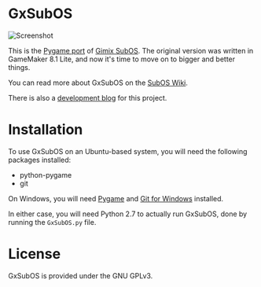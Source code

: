 GxSubOS
=======

![Screenshot][5]

This is the [Pygame port][1] of [Gimix SubOS][2]. The original version was written in GameMaker 8.1 Lite, and now it's time to move on to bigger and better things.

You can read more about GxSubOS on the [SubOS Wiki][3].

There is also a [development blog][4] for this project.

# Installation

To use GxSubOS on an Ubuntu-based system, you will need the following packages installed:
* python-pygame
* git

On Windows, you will need [Pygame][1] and [Git for Windows][6] installed.

In either case, you will need Python 2.7 to actually run GxSubOS, done by running the `GxSubOS.py` file.

# License

GxSubOS is provided under the GNU GPLv3.

  [1]: http://pygame.org/news.html  "Pygame"
  [2]: https://sites.google.com/site/gxsubos/ "GxSubOS"
  [3]: http://gmsubos.wikia.com/wiki/GxSubOS "GxSubOS page on SubOS Wiki"
  [4]: http://gxsubos.blogspot.com/ "Gimix SubOS News"
  [5]: http://i.imgur.com/c1u4JQt.png
  [6]: http://msysgit.github.io/ "Git for Windows"
